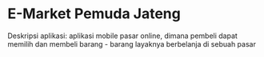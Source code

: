 # E-Market Pemuda Jateng

Deskripsi aplikasi:
aplikasi mobile pasar online, dimana pembeli dapat memilih dan membeli barang - barang layaknya berbelanja di sebuah pasar
